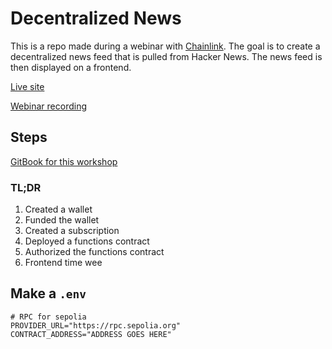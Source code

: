 # Decentralized News

This is a repo made during a webinar with [Chainlink](https://chain.link/). The goal is to create a decentralized news feed that is pulled from Hacker News. The news feed is then displayed on a frontend.

[Live site](https://decentralized-news.netlify.app/)

[Webinar recording](https://www.youtube.com/watch?v=kqaxKuxC9lo)

## Steps

[GitBook for this workshop](https://cll-devrel.gitbook.io/javascript-for-web3-master-class/building-a-frontend)

### TL;DR

1. Created a wallet
2. Funded the wallet
3. Created a subscription
4. Deployed a functions contract
5. Authorized the functions contract
6. Frontend time wee

## Make a `.env`

```
# RPC for sepolia
PROVIDER_URL="https://rpc.sepolia.org"
CONTRACT_ADDRESS="ADDRESS GOES HERE"
```

